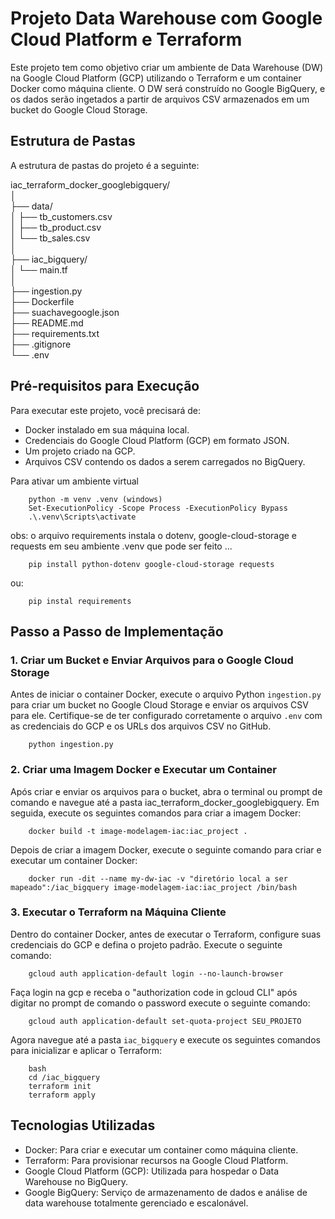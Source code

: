 # Projeto Data Warehouse com Google Cloud Platform e Terraform

Este projeto tem como objetivo criar um ambiente de Data Warehouse (DW) na Google Cloud Platform (GCP) utilizando o Terraform e um container Docker como máquina cliente. O DW será construído no Google BigQuery, e os dados serão ingetados a partir de arquivos CSV armazenados em um bucket do Google Cloud Storage.

## Estrutura de Pastas

A estrutura de pastas do projeto é a seguinte:

iac_terraform_docker_googlebigquery/  
│  
├── data/  
│   ├── tb_customers.csv  
│   ├── tb_product.csv  
│   └── tb_sales.csv  
│  
├── iac_bigquery/  
│   └── main.tf  
│  
├── ingestion.py  
├── Dockerfile  
├── suachavegoogle.json  
├── README.md  
├── requirements.txt  
├── .gitignore  
└── .env  

## Pré-requisitos para Execução

Para executar este projeto, você precisará de:

- Docker instalado em sua máquina local.
- Credenciais do Google Cloud Platform (GCP) em formato JSON.
- Um projeto criado na GCP.
- Arquivos CSV contendo os dados a serem carregados no BigQuery.

Para ativar um ambiente virtual

        python -m venv .venv (windows)
        Set-ExecutionPolicy -Scope Process -ExecutionPolicy Bypass
        .\.venv\Scripts\activate


obs: o arquivo requirements instala o dotenv, google-cloud-storage e requests em seu ambiente .venv que pode ser feito ...

        pip install python-dotenv google-cloud-storage requests  

ou:  

        pip instal requirements  


## Passo a Passo de Implementação

### 1. Criar um Bucket e Enviar Arquivos para o Google Cloud Storage

Antes de iniciar o container Docker, execute o arquivo Python `ingestion.py` para criar um bucket no Google Cloud Storage e enviar os arquivos CSV para ele. Certifique-se de ter configurado corretamente o arquivo `.env` com as credenciais do GCP e os URLs dos arquivos CSV no GitHub.

        python ingestion.py

### 2. Criar uma Imagem Docker e Executar um Container

Após criar e enviar os arquivos para o bucket, abra o terminal ou prompt de comando e navegue até a pasta iac_terraform_docker_googlebigquery. Em seguida, execute os seguintes comandos para criar a imagem Docker:

        docker build -t image-modelagem-iac:iac_project .

Depois de criar a imagem Docker, execute o seguinte comando para criar e executar um container Docker:

        docker run -dit --name my-dw-iac -v "diretório local a ser mapeado":/iac_bigquery image-modelagem-iac:iac_project /bin/bash

### 3. Executar o Terraform na Máquina Cliente

Dentro do container Docker, antes de executar o Terraform, configure suas credenciais do GCP e defina o projeto padrão. Execute o seguinte comando:

        gcloud auth application-default login --no-launch-browser

Faça login na gcp e receba o "authorization code in gcloud CLI" após digitar no prompt de comando o password execute o seguinte comando:  

        gcloud auth application-default set-quota-project SEU_PROJETO

Agora navegue até a pasta `iac_bigquery` e execute os seguintes comandos para inicializar e aplicar o Terraform:

        bash
        cd /iac_bigquery
        terraform init
        terraform apply

## Tecnologias Utilizadas

- Docker: Para criar e executar um container como máquina cliente.
- Terraform: Para provisionar recursos na Google Cloud Platform.
- Google Cloud Platform (GCP): Utilizada para hospedar o Data Warehouse no BigQuery.
- Google BigQuery: Serviço de armazenamento de dados e análise de data warehouse totalmente gerenciado e escalonável.

